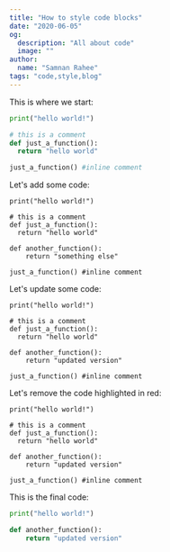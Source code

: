 ```yaml
---
title: "How to style code blocks"
date: "2020-06-05"
og:
  description: "All about code"
  image: ""
author:
  name: "Samnan Rahee"
tags: "code,style,blog"
---
```


This is where we start:

```py
print("hello world!")

# this is a comment
def just_a_function():
  return "hello world"

just_a_function() #inline comment
```

Let's add some code:

```py:7-8
print("hello world!")

# this is a comment
def just_a_function():
  return "hello world"

def another_function():
    return "something else"

just_a_function() #inline comment
```

Let's update some code:

```py:!-8
print("hello world!")

# this is a comment
def just_a_function():
  return "hello world"

def another_function():
    return "updated version"

just_a_function() #inline comment
```

Let's remove the code highlighted in red:

```py:-3-5,-10
print("hello world!")

# this is a comment
def just_a_function():
  return "hello world"

def another_function():
    return "updated version"

just_a_function() #inline comment
```

This is the final code:

```py
print("hello world!")

def another_function():
    return "updated version"

```
